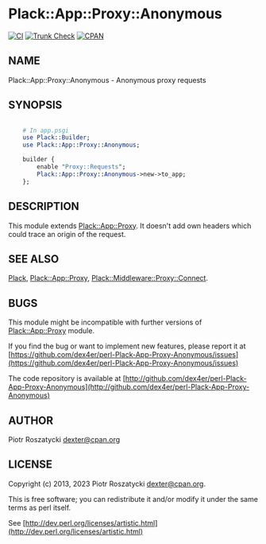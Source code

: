 # Plack::App::Proxy::Anonymous

[![CI](https://github.com/dex4er/perl-Plack-App-Proxy-Anonymous/actions/workflows/ci.yaml/badge.svg)](https://github.com/dex4er/perl-Plack-App-Proxy-Anonymous/actions/workflows/ci.yaml)
[![Trunk Check](https://github.com/dex4er/perl-Plack-App-Proxy-Anonymous/actions/workflows/trunk.yaml/badge.svg)](https://github.com/dex4er/perl-Plack-App-Proxy-Anonymous/actions/workflows/trunk.yaml)
[![CPAN](https://img.shields.io/cpan/v/Plack-App-Proxy-Anonymous)](https://metacpan.org/dist/Plack-App-Proxy-Anonymous)

## NAME

Plack::App::Proxy::Anonymous - Anonymous proxy requests

## SYNOPSIS

```perl

    # In app.psgi
    use Plack::Builder;
    use Plack::App::Proxy::Anonymous;

    builder {
        enable "Proxy::Requests";
        Plack::App::Proxy::Anonymous->new->to_app;
    };

```

## DESCRIPTION

This module extends [Plack::App::Proxy](https://metacpan.org/pod/Plack%3A%3AApp%3A%3AProxy). It doesn't add own headers which
could trace an origin of the request.

## SEE ALSO

[Plack](https://metacpan.org/pod/Plack), [Plack::App::Proxy](https://metacpan.org/pod/Plack%3A%3AApp%3A%3AProxy), [Plack::Middleware::Proxy::Connect](https://metacpan.org/pod/Plack%3A%3AMiddleware%3A%3AProxy%3A%3AConnect).

## BUGS

This module might be incompatible with further versions of
[Plack::App::Proxy](https://metacpan.org/pod/Plack%3A%3AApp%3A%3AProxy) module.

If you find the bug or want to implement new features, please report it at
[https://github.com/dex4er/perl-Plack-App-Proxy-Anonymous/issues](https://github.com/dex4er/perl-Plack-App-Proxy-Anonymous/issues)

The code repository is available at
[http://github.com/dex4er/perl-Plack-App-Proxy-Anonymous](http://github.com/dex4er/perl-Plack-App-Proxy-Anonymous)

## AUTHOR

Piotr Roszatycki <dexter@cpan.org>

## LICENSE

Copyright (c) 2013, 2023 Piotr Roszatycki <dexter@cpan.org>.

This is free software; you can redistribute it and/or modify it under
the same terms as perl itself.

See [http://dev.perl.org/licenses/artistic.html](http://dev.perl.org/licenses/artistic.html)
